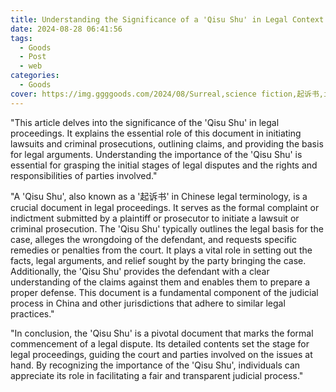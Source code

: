 ```yaml
---
title: Understanding the Significance of a 'Qisu Shu' in Legal Context
date: 2024-08-28 06:41:56
tags:
  - Goods
  - Post
  - web
categories:
  - Goods
cover: https://img.ggggoods.com/2024/08/Surreal,science fiction,起诉书,indictment,technology,tech,diagrams,renderings,colors_20240830_00001_.png
---
```


"This article delves into the significance of the 'Qisu Shu' in legal proceedings. It explains the essential role of this document in initiating lawsuits and criminal prosecutions, outlining claims, and providing the basis for legal arguments. Understanding the importance of the 'Qisu Shu' is essential for grasping the initial stages of legal disputes and the rights and responsibilities of parties involved."

"A 'Qisu Shu', also known as a '起诉书' in Chinese legal terminology, is a crucial document in legal proceedings. It serves as the formal complaint or indictment submitted by a plaintiff or prosecutor to initiate a lawsuit or criminal prosecution. The 'Qisu Shu' typically outlines the legal basis for the case, alleges the wrongdoing of the defendant, and requests specific remedies or penalties from the court. It plays a vital role in setting out the facts, legal arguments, and relief sought by the party bringing the case. Additionally, the 'Qisu Shu' provides the defendant with a clear understanding of the claims against them and enables them to prepare a proper defense. This document is a fundamental component of the judicial process in China and other jurisdictions that adhere to similar legal practices."

"In conclusion, the 'Qisu Shu' is a pivotal document that marks the formal commencement of a legal dispute. Its detailed contents set the stage for legal proceedings, guiding the court and parties involved on the issues at hand. By recognizing the importance of the 'Qisu Shu', individuals can appreciate its role in facilitating a fair and transparent judicial process."
